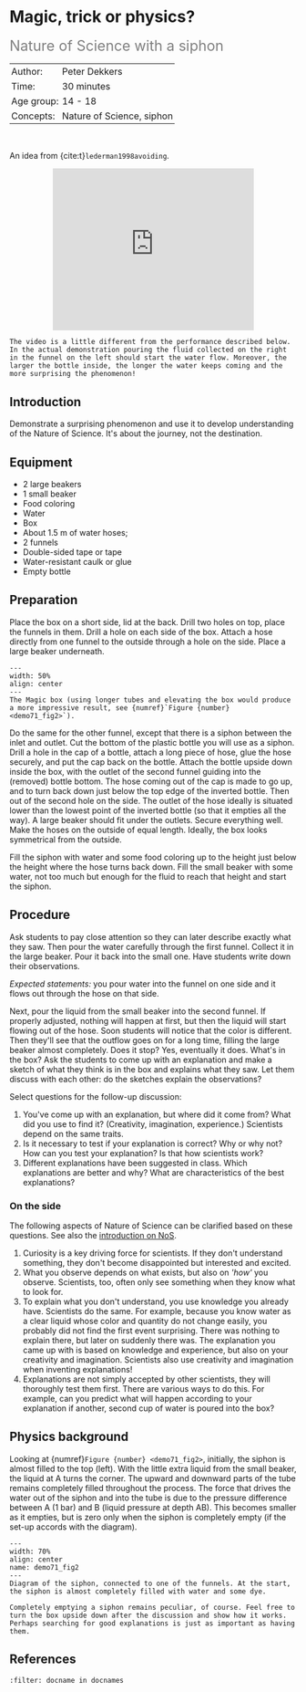 # Magic, trick or physics? 
<span style="font-size: 25px; color: gray;">Nature of Science with a siphon</span>

<table style="width: 100%; border-collapse: collapse; border: none;">
    <tr style="background-color: var(--background-color);">  
        <td style="text-align: left; padding: 3px; border: none; color: var(--text-color)">Author:</td>
        <td style="text-align: left; padding: 3px; border: none; color: var(--text-color)">Peter Dekkers</td>
    </tr>
    <tr style="background-color: var(--background-color);"> 
        <td style="text-align: left; padding: 3px; border: none; color: var(--text-color)">Time:</td>
        <td style="text-align: left; padding: 3px; border: none; color: var(--text-color)">30 minutes</td>
    </tr>
    <tr style="background-color: var(--background-color);"> 
        <td style="text-align: left; padding: 3px; border: none; color: var(--text-color)">Age group:</td>
        <td style="text-align: left; padding: 3px; border: none; color: var(--text-color)">14 - 18</td>
    </tr>
    <tr style="background-color: var(--background-color);"> 
        <td style="text-align: left; padding: 3px; border: none; color: var(--text-color)">Concepts:</td>
        <td style="text-align: left; padding: 3px; border: none; color: var(--text-color)">Nature of Science, siphon</td>
    </tr>
</table><br>

An idea from {cite:t}`lederman1998avoiding`.

<div style="display: flex; justify-content: center;">
    <div style="position: relative; width: 70%; height: 0; padding-bottom: 56.25%;">
        <iframe
            src="https://www.youtube.com/embed/V96T3VjjuIc?si=4srWF8VcXYkpJ9mv"
            style="position: absolute; top: 0; left: 0; width: 100%; height: 100%;"
            frameborder="0"
            allow="accelerometer; autoplay; clipboard-write; encrypted-media; gyroscope; picture-in-picture"
            allowfullscreen
        ></iframe>
    </div>
</div>

``` {note}
The video is a little different from the performance described below. In the actual demonstration pouring the fluid collected on the right in the funnel on the left should start the water flow. Moreover, the larger the bottle inside, the longer the water keeps coming and the more surprising the phenomenon!
```

## Introduction
Demonstrate a surprising phenomenon and use it to develop understanding of the Nature of Science. It's about the journey, not the destination.

## Equipment
- 2 large beakers
- 1 small beaker
- Food coloring
- Water
- Box
- About 1.5 m of water hoses;
- 2 funnels
- Double-sided tape or tape
- Water-resistant caulk or glue
- Empty bottle

## Preparation
Place the box on a short side, lid at the back. Drill two holes on top, place the funnels in them. Drill a hole on each side of the box. Attach a hose directly from one funnel to the outside through a hole on the side. Place a large beaker underneath. 

```{figure} demo71_figure1.png
---
width: 50%
align: center
---
The Magic box (using longer tubes and elevating the box would produce a more impressive result, see {numref}`Figure {number} <demo71_fig2>`).
```

Do the same for the other funnel, except that there is a siphon between the inlet and outlet. Cut the bottom of the plastic bottle you will use as a siphon. Drill a hole in the cap of a bottle, attach a long piece of hose, glue the hose securely, and put the cap back on the bottle. Attach the bottle upside down inside the box, with the outlet of the second funnel guiding into the (removed) bottle bottom. The hose coming out of the cap is made to go up, and to turn back down just below the top edge of the inverted bottle. Then out of the second hole on the side. The outlet of the hose ideally is situated lower than the lowest point of the inverted bottle (so that it empties all the way).  A large beaker should fit under the outlets. Secure everything well. Make the hoses on the outside of equal length. Ideally, the box looks symmetrical from the outside. 

Fill the siphon with water and some food coloring up to the height just below the height where the hose turns back down. Fill the small beaker with some water, not too much but enough for the fluid to reach that height and start the siphon.

## Procedure
Ask students to pay close attention so they can later describe exactly what they saw. Then pour the water carefully through the first funnel. Collect it in the large beaker. Pour it back into the small one. Have students write down their observations. 

*Expected statements:* you pour water into the funnel on one side and it flows out through the hose on that side. 

Next, pour the liquid from the small beaker into the second funnel. If properly adjusted, nothing will happen at first, but then the liquid will start flowing out of the hose. Soon students will notice that the color is different. Then they'll see that the outflow goes on for a long time, filling the large beaker almost completely. Does it stop? Yes, eventually it does. What's in the box? Ask the students to come up with an explanation and make a sketch of what they think is in the box and explains what they saw. Let them discuss with each other: do the sketches explain the observations? 

Select questions for the follow-up discussion:
1. You've come up with an explanation, but where did it come from? What did you use to find it? (Creativity, imagination, experience.) Scientists depend on the same traits.
2. Is it necessary to test if your explanation is correct? Why or why not? How can you test your explanation? Is that how scientists work?
3. Different explanations have been suggested in class. Which explanations are better and why? What are characteristics of the best explanations?
   
### On the side
The following aspects of Nature of Science can be clarified based on these questions. See also the [introduction on NoS](../../Pedagogy/Nos.md).
1. Curiosity is a key driving force for scientists. If they don't understand something, they don't become disappointed but interested and excited.
2. What you observe depends on what exists, but also on *'how'* you observe. Scientists, too, often only see something when they know what to look for.
3. To explain what you don't understand, you use knowledge you already have. Scientists do the same. For example, because you know water as a clear liquid whose color and quantity do not change easily, you probably did not find the first event surprising. There was nothing to explain there, but later on suddenly there was. The explanation you came up with is based on knowledge and experience, but also on your creativity and imagination. Scientists also use creativity and imagination when inventing explanations!
4. Explanations are not simply accepted by other scientists, they will thoroughly test them first. There are various ways to do this. For example, can you predict what will happen according to your explanation if another, second cup of water is poured into the box? 

## Physics background
Looking at {numref}`Figure {number} <demo71_fig2>`, initially, the siphon is almost filled to the top (left). With the little extra liquid from the small beaker, the liquid at A turns the corner. The upward and downward parts of the tube remains completely filled throughout the process. The force that drives the water out of the siphon and into the tube is due to the pressure difference between A (1 bar) and B (liquid pressure at depth AB). This becomes smaller as it empties, but is zero only when the siphon is completely empty (if the set-up accords with the diagram).

```{figure} demo71_figure2.png
---
width: 70%
align: center
name: demo71_fig2
---
Diagram of the siphon, connected to one of the funnels. At the start, the siphon is almost completely filled with water and some dye.
```

```{tip}
Completely emptying a siphon remains peculiar, of course. Feel free to turn the box upside down after the discussion and show how it works. Perhaps searching for good explanations is just as important as having them.
```

## References
```{bibliography}
:filter: docname in docnames
```
